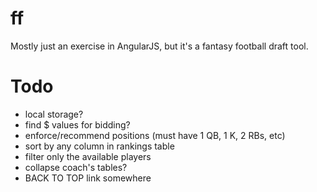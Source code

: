 ff
==

Mostly just an exercise in AngularJS, but it's a fantasy football draft tool.  

Todo
===
- local storage?
- find $ values for bidding?
- enforce/recommend positions (must have 1 QB, 1 K, 2 RBs, etc)
- sort by any column in rankings table
- filter only the available players
- collapse coach's tables?
- BACK TO TOP link somewhere